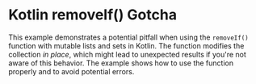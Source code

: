 # Kotlin removeIf() Gotcha
This example demonstrates a potential pitfall when using the `removeIf()` function with mutable lists and sets in Kotlin.  The function modifies the collection *in place*, which might lead to unexpected results if you're not aware of this behavior. The example shows how to use the function properly and to avoid potential errors.
